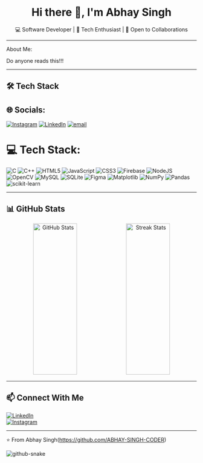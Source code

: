 <!-- Profile README -->

<h1 align="center">Hi there 👋, I'm Abhay Singh </h1>

<p align="center">
  💻 Software Developer | 🚀 Tech Enthusiast | 🤝 Open to Collaborations
</p>

---
About Me:

Do anyone reads this!!!

---

## 🛠️ Tech Stack

## 🌐 Socials:
[![Instagram](https://img.shields.io/badge/Instagram-%23E4405F.svg?logo=Instagram&logoColor=white)](https://www.instagram.com/abhay_singh.d/) [![LinkedIn](https://img.shields.io/badge/LinkedIn-%230077B5.svg?logo=linkedin&logoColor=white)](https://www.linkedin.com/in/abhay-singh-4b88ba320/) [![email](https://img.shields.io/badge/Email-D14836?logo=gmail&logoColor=white)](mailto:abhaysinghsun@gmail.com)

# 💻 Tech Stack:
![C](https://img.shields.io/badge/c-%2300599C.svg?style=for-the-badge&logo=c&logoColor=white) ![C++](https://img.shields.io/badge/c++-%2300599C.svg?style=for-the-badge&logo=c%2B%2B&logoColor=white) ![HTML5](https://img.shields.io/badge/html5-%23E34F26.svg?style=for-the-badge&logo=html5&logoColor=white) ![JavaScript](https://img.shields.io/badge/javascript-%23323330.svg?style=for-the-badge&logo=javascript&logoColor=%23F7DF1E) ![CSS3](https://img.shields.io/badge/css3-%231572B6.svg?style=for-the-badge&logo=css3&logoColor=white) ![Firebase](https://img.shields.io/badge/firebase-%23039BE5.svg?style=for-the-badge&logo=firebase) ![NodeJS](https://img.shields.io/badge/node.js-6DA55F?style=for-the-badge&logo=node.js&logoColor=white) ![OpenCV](https://img.shields.io/badge/opencv-%23white.svg?style=for-the-badge&logo=opencv&logoColor=white) ![MySQL](https://img.shields.io/badge/mysql-4479A1.svg?style=for-the-badge&logo=mysql&logoColor=white) ![SQLite](https://img.shields.io/badge/sqlite-%2307405e.svg?style=for-the-badge&logo=sqlite&logoColor=white) ![Figma](https://img.shields.io/badge/figma-%23F24E1E.svg?style=for-the-badge&logo=figma&logoColor=white) ![Matplotlib](https://img.shields.io/badge/Matplotlib-%23ffffff.svg?style=for-the-badge&logo=Matplotlib&logoColor=black) ![NumPy](https://img.shields.io/badge/numpy-%23013243.svg?style=for-the-badge&logo=numpy&logoColor=white) ![Pandas](https://img.shields.io/badge/pandas-%23150458.svg?style=for-the-badge&logo=pandas&logoColor=white) ![scikit-learn](https://img.shields.io/badge/scikit--learn-%23F7931E.svg?style=for-the-badge&logo=scikit-learn&logoColor=white)

---

## 📊 GitHub Stats

<p align="center">
  <img src="https://github-readme-stats.vercel.app/api?username=ABHAY-SINGH-CODER&show_icons=true&theme=radical" alt="GitHub Stats" width="48%" height="400px" />
  <img src="https://github-readme-streak-stats.herokuapp.com/?user=ABHAY-SINGH-CODER&theme=radical" alt="Streak Stats" width="48%" height="400px"/>
</p>

---

## 📫 Connect With Me

[![LinkedIn](https://img.shields.io/badge/LinkedIn-%230077B5.svg?&style=flat&logo=linkedin&logoColor=white)](https://www.linkedin.com/in/abhay-singh-4b88ba320/)  
[![Instagram](https://img.shields.io/badge/Instagram-%23E4405F.svg?&style=flat&logo=instagram&logoColor=white)](https://www.instagram.com/abhay_singh.d)

---

⭐️ From Abhay Singh(https://github.com/ABHAY-SINGH-CODER)

<picture>
  <source media="(prefers-color-scheme: dark)" srcset="https://raw.githubusercontent.com/tobiasmeyhoefer/tobiasmeyhoefer/output/github-snake-dark.svg" />
  <source media="(prefers-color-scheme: light)" srcset="https://raw.githubusercontent.com/tobiasmeyhoefer/tobiasmeyhoefer/output/github-snake.svg" />
  <img alt="github-snake" src="https://raw.githubusercontent.com/tobiasmeyhoefer/tobiasmeyhoefer/output/github-snake.svg" />
</picture>


